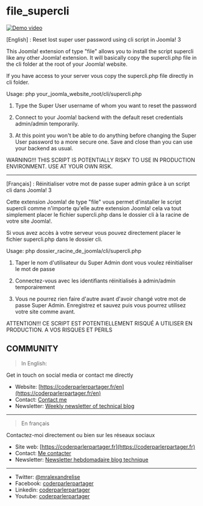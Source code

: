 # file_supercli

[![Demo video](https://img.youtube.com/vi/Tjbjh3dhcqE/0.jpg)](https://www.youtube.com/watch?v=Tjbjh3dhcqE)

[English] : Reset lost super user password using cli script in  Joomla! 3

This Joomla! extension of type "file" allows you to install the script supercli like any other Joomla! extension. It will basically copy the supercli.php file in the cli folder at the root of your Joomla! website.

If you have access to your server vous copy the supercli.php file directly in cli folder.

Usage: php your_joomla_website_root/cli/supercli.php

1. Type the Super User username of whom you want to reset the password

2. Connect to your Joomla! backend with the default reset credentials admin/admin temporarily.

3. At this point you won't be able to do anything before changing the Super User password to a more secure one. Save and close than you can use your backend as usual.

WARNING!!! THIS SCRIPT IS POTENTIALLY RISKY TO USE IN PRODUCTION ENVIRONMENT. USE AT YOUR OWN RISK.

------

[Français] : Réinitialiser votre mot de passe super admin grâce à un script cli dans Joomla! 3

Cette extension Joomla! de type "file" vous permet d'installer le script supercli comme n'importe qu'elle autre extension Joomla! cela va tout simplement placer le fichier supercli.php dans le dossier cli à la racine de votre site Joomla!. 

Si vous avez accès à votre serveur vous pouvez directement placer le fichier supercli.php dans le dossier cli.

Usage: php dossier_racine_de_joomla/cli/supercli.php

1. Taper le nom d'utilisateur du Super Admin dont vous voulez réinitialiser le mot de passe

2. Connectez-vous avec les identifiants réinitialisés à admin/admin temporairement

3. Vous ne pourrez rien faire d'autre avant d'avoir changé votre mot de passe Super Admin. Enregistrez et sauvez puis vous pourrez utilisez votre site comme avant.

ATTENTION!!! CE SCRIPT EST POTENTIELLEMENT RISQUÉ A UTILISER EN PRODUCTION. A VOS RISQUES ET PERILS


## COMMUNITY
> In English:

Get in touch on social media or contact me directly
* Website: [https://coderparlerpartager.fr/en](https://coderparlerpartager.fr/en)
* Contact: [Contact me](https://coderparlerpartager.fr/en/say-hello)
* Newsletter: [Weekly newsletter of technical blog](https://coderparlerpartager.fr/en/get-newsletter)

---

> En français

Contactez-moi directement ou bien sur les réseaux sociaux

* Site web: [https://coderparlerpartager.fr](https://coderparlerpartager.fr)
* Contact: [Me contacter](https://coderparlerpartager.fr/contact)
* Newsletter: [Newsletter hebdomadaire blog technique](https://coderparlerpartager.fr/newsletter)

---

* Twitter: [@mralexandrelise](https://twitter.com/mralexandrelise)
* Facebook: [coderparlerpartager](https://www.facebook.com/coderparlerpartager)
* Linkedin: [coderparlerpartager](https://www.linkedin.com/company/coderparlerpartager)
* Youtube: [coderparlerpartager](https://www.youtube.com/channel/UCCya8rIL-PVHm8Mt4QPW-xw?sub_confirmation=1)

